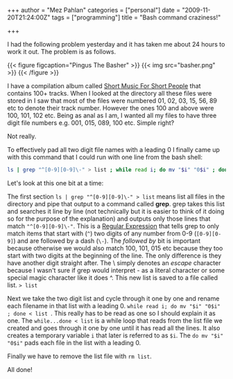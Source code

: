 +++
author = "Mez Pahlan"
categories = ["personal"]
date = "2009-11-20T21:24:00Z"
tags = ["programming"]
title = "Bash command craziness!"

+++

I had the following problem yesterday and it has taken me about 24 hours to work it out. The problem is as follows.

{{< figure figcaption="Pingus The Basher" >}}
    {{< img src="basher.png" >}}
{{< /figure >}}

<!--more-->

I have a compilation album called [Short Music For Short People](http://www.fatwreck.com/record/detail/591) that
contains 100+ tracks. When I looked at the directory all these files were stored in I saw that most of the files were
numbered 01, 02, 03, 15, 56, 89 etc to denote their track number. However the ones 100 and above were 100, 101, 102 etc.
Being as anal as I am, I wanted all my files to have three digit file numbers e.g. 001, 015, 089, 100 etc. Simple right?

Not really.

To effectively pad all two digit file names with a leading 0 I finally came up with this command that I could run with
one line from the bash shell:

``` bash
ls | grep "^[0-9][0-9]\-" > list ; while read i; do mv "$i" "0$i" ; done < list ; rm list
```

Let's look at this one bit at a time:

The first section `ls | grep "^[0-9][0-9]\-" > list` means list all files in the directory and pipe that output to a
command called **grep**. grep takes this list and searches it line by line (not technically but it is easier to think of
it doing so for the purpose of the explanation) and outputs only those lines that match `"^[0-9][0-9]\-"`. This is a
[Regular Expression](http://en.wikipedia.org/wiki/Regular_expression) that tells grep to only match items that start
with (`^`) two digits of any number from 0-9 (`[0-9][0-9]`) and are followed by a dash (`\-`). The *followed by* bit is
important because otherwise we would also match 100, 101, 015 etc because they too start with two digits at the
beginning of the line. The only difference is they have another digit straight after. The \ simply denotes an *escape*
character because I wasn't sure if grep would interpret - as a literal character or some special magic character like it
does ^. This new list is saved to a file called list. `> list`

Next we take the two digit list and cycle through it one by one and rename each filename in that list with a leading 0.
`while read i; do mv "$i" "0$i" ; done < list `. This really has to be read as one so I should explain it as one. The
`while...done < list` is a while loop that reads from the list file we created and goes through it one by one until it
has read all the lines. It also creates a temporary variable `i` that later is referred to as `$i`. The `do mv "$i"
"0$i"` pads each file in the list with a leading 0.

Finally we have to remove the list file with `rm list`.

All done!
